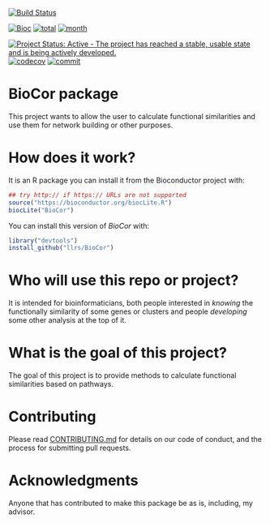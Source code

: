 [![Build Status](https://travis-ci.org/llrs/BioCor.svg?branch=master)](
https://travis-ci.org/llrs/BioCor)  


[![Bioc](http://www.bioconductor.org/shields/years-in-bioc/BioCor.svg)](https://www.bioconductor.org/packages/devel/bioc/html/BioCor.html#since) [![total](https://img.shields.io/badge/downloads-43487/total-blue.svg?style=flat)](https://bioconductor.org/packages/stats/bioc/BioCor) [![month](https://img.shields.io/badge/downloads-1663/month-blue.svg?style=flat)](https://bioconductor.org/packages/stats/bioc/BioCor)

[![Project Status: Active - The project has reached a stable, usable state and is being actively developed.](http://www.repostatus.org/badges/latest/active.svg)](http://www.repostatus.org/#active) [![codecov](https://codecov.io/gh/llrs/BioCor/branch/master/graph/badge.svg)](https://codecov.io/gh/llrs/BioCor/)  [![commit](http://www.bioconductor.org/shields/commits/bioc/BioCor.svg)](https://www.bioconductor.org/packages/devel/bioc/html/BioCor.html#svn_source)

# BioCor package

This project wants to allow the user to calculate functional similarities and 
use them for network building or other purposes.

# How does it work?

It is an R package you can install it from the Bioconductor project with:

```r
## try http:// if https:// URLs are not supported
source("https://bioconductor.org/biocLite.R")
biocLite("BioCor")
```
You can install this version of *BioCor* with:
```r
library("devtools")
install_github("llrs/BioCor")
```

# Who will use this repo or project?

It is intended for bioinformaticians, both people interested in *knowing* the functionally similarity of some genes or clusters and people *developing* some other analysis at the top of it.

# What is the goal of this project?

The goal of this project is to provide methods to calculate functional similarities based on pathways. 

# Contributing

Please read [CONTRIBUTING.md](.github/CONTRIBUTING.md) for details on our code of conduct, and the process for submitting pull requests.

# Acknowledgments

Anyone that has contributed to make this package be as is, including, my advisor.
